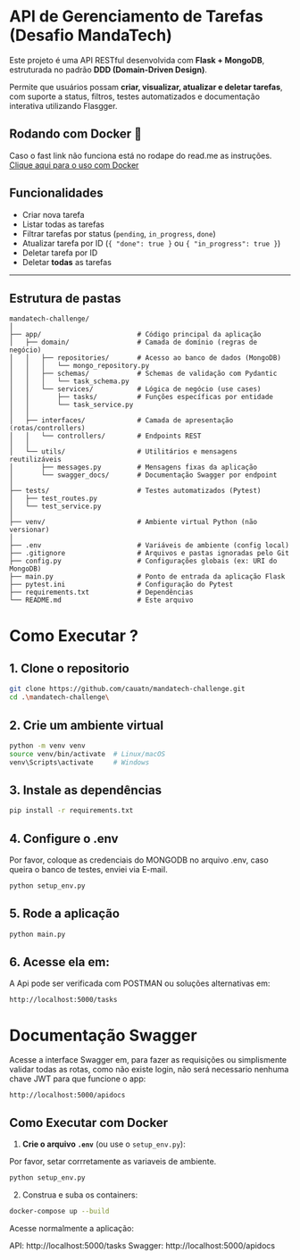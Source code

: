 # API de Gerenciamento de Tarefas (Desafio MandaTech)

Este projeto é uma API RESTful desenvolvida com **Flask + MongoDB**, estruturada no padrão **DDD (Domain-Driven Design)**.

Permite que usuários possam **criar, visualizar, atualizar e deletar tarefas**, com suporte a status, filtros, testes automatizados e documentação interativa utilizando Flasgger.

## Rodando com Docker  🐳

Caso o fast link não funciona está no rodape do read.me as instruções.
[Clique aqui para o uso com Docker](#como-executar-com-docker)

## Funcionalidades

- Criar nova tarefa
- Listar todas as tarefas
- Filtrar tarefas por status (`pending`, `in_progress`, `done`)
- Atualizar tarefa por ID (`{ "done": true }` ou `{ "in_progress": true }`)
- Deletar tarefa por ID
- Deletar **todas** as tarefas

---

## Estrutura de pastas

```text
mandatech-challenge/
│
├── app/                        # Código principal da aplicação
│   ├── domain/                 # Camada de domínio (regras de negócio)
│   │   ├── repositories/       # Acesso ao banco de dados (MongoDB)
│   │   │   └── mongo_repository.py
│   │   ├── schemas/            # Schemas de validação com Pydantic
│   │   │   └── task_schema.py
│   │   └── services/           # Lógica de negócio (use cases)
│   │       ├── tasks/          # Funções específicas por entidade
│   │       └── task_service.py
│   │
│   ├── interfaces/             # Camada de apresentação (rotas/controllers)
│   │   └── controllers/        # Endpoints REST
│   │
│   └── utils/                  # Utilitários e mensagens reutilizáveis
│       ├── messages.py         # Mensagens fixas da aplicação
│       └── swagger_docs/       # Documentação Swagger por endpoint
│
├── tests/                      # Testes automatizados (Pytest)
│   ├── test_routes.py
│   └── test_service.py
│
├── venv/                       # Ambiente virtual Python (não versionar)
│
├── .env                        # Variáveis de ambiente (config local)
├── .gitignore                  # Arquivos e pastas ignoradas pelo Git
├── config.py                   # Configurações globais (ex: URI do MongoDB)
├── main.py                     # Ponto de entrada da aplicação Flask
├── pytest.ini                  # Configuração do Pytest
├── requirements.txt            # Dependências
└── README.md                   # Este arquivo
```

# Como Executar ?

## 1. Clone o repositorio

```bash
git clone https://github.com/cauatn/mandatech-challenge.git
cd .\mandatech-challenge\
```

## 2. Crie um ambiente virtual

```bash
python -m venv venv
source venv/bin/activate  # Linux/macOS
venv\Scripts\activate     # Windows
```

## 3. Instale as dependências

```bash
pip install -r requirements.txt
```

## 4. Configure o .env

Por favor, coloque as credenciais do MONGODB no arquivo .env, caso queira o banco de testes, enviei via E-mail.

```bash
python setup_env.py
```

## 5. Rode a aplicação

```bash
python main.py
```

## 6. Acesse ela em:

A Api pode ser verificada com POSTMAN ou soluções alternativas em:

```
http://localhost:5000/tasks
```

# Documentação Swagger

Acesse a interface Swagger em, para fazer as requisições ou simplismente validar todas as rotas, como não existe login, não será necessario nenhuma chave JWT para que funcione o app:

```
http://localhost:5000/apidocs
```
<a name="como-executar-com-docker"></a>
## Como Executar com Docker

1. **Crie o arquivo `.env`** (ou use o `setup_env.py`):

Por favor, setar corrretamente as variaveis de ambiente.

```bash
python setup_env.py
```

2. Construa e suba os containers:

```bash
docker-compose up --build
```

Acesse normalmente a aplicação:

API: http://localhost:5000/tasks
Swagger: http://localhost:5000/apidocs
